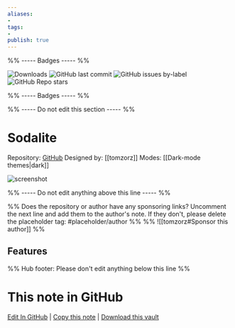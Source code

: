 ```yaml
---
aliases:
- 
tags: 
- 
publish: true
---
```


%% ----- Badges ----- %%

![Downloads](https://img.shields.io/badge/downloads-37902-573E7A?style=for-the-badge&logo=)
![GitHub last commit](https://img.shields.io/github/last-commit/tomzorz/Sodalite?color=573E7A&label=last%20update&logo=github&style=for-the-badge)
![GitHub issues by-label](https://img.shields.io/github/issues/tomzorz/Sodalite/help%20wanted?color=573E7A&logo=github&style=for-the-badge) 
![GitHub Repo stars](https://img.shields.io/github/stars/tomzorz/Sodalite?color=573E7A&logo=github&style=for-the-badge)

%% ----- Badges ----- %%

%% ----- Do not edit this section ----- %%

# Sodalite

Repository: [GitHub](https://github.com/tomzorz/Sodalite)
Designed by: [[tomzorz]]
Modes: [[Dark-mode themes|dark]]



![screenshot](https://github.com/tomzorz/Sodalite/raw/HEAD/screenshot.png)

%% ----- Do not edit anything above this line ----- %% 

%% Does the repository or author have any sponsoring links? Uncomment the next line and add them to the author's note. If they don't, please delete the placeholder tag: #placeholder/author %%
%% ![[tomzorz#Sponsor this author]] %%


## Features



%% Hub footer: Please don't edit anything below this line %%

# This note in GitHub

<span class="git-footer">[Edit In GitHub](https://github.dev/obsidian-community/obsidian-hub/blob/main/02%20-%20Community%20Expansions/02.05%20All%20Community%20Expansions/Themes/Sodalite.md "git-hub-edit-note") | [Copy this note](https://raw.githubusercontent.com/obsidian-community/obsidian-hub/main/02%20-%20Community%20Expansions/02.05%20All%20Community%20Expansions/Themes/Sodalite.md "git-hub-copy-note") | [Download this vault](https://github.com/obsidian-community/obsidian-hub/archive/refs/heads/main.zip "git-hub-download-vault") </span>
